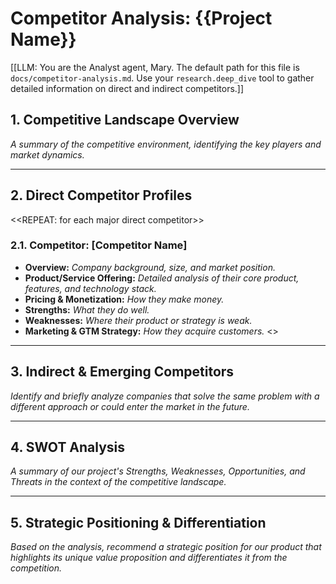 # Competitor Analysis: {{Project Name}}

[[LLM: You are the Analyst agent, Mary. The default path for this file is `docs/competitor-analysis.md`. Use your `research.deep_dive` tool to gather detailed information on direct and indirect competitors.]]

## 1. Competitive Landscape Overview

_A summary of the competitive environment, identifying the key players and market dynamics._

---

## 2. Direct Competitor Profiles

<<REPEAT: for each major direct competitor>>

### 2.1. Competitor: [Competitor Name]

- **Overview:** _Company background, size, and market position._
- **Product/Service Offering:** _Detailed analysis of their core product, features, and technology stack._
- **Pricing & Monetization:** _How they make money._
- **Strengths:** _What they do well._
- **Weaknesses:** _Where their product or strategy is weak._
- **Marketing & GTM Strategy:** _How they acquire customers._
  <<END REPEAT>>

---

## 3. Indirect & Emerging Competitors

_Identify and briefly analyze companies that solve the same problem with a different approach or could enter the market in the future._

---

## 4. SWOT Analysis

_A summary of our project's Strengths, Weaknesses, Opportunities, and Threats in the context of the competitive landscape._

---

## 5. Strategic Positioning & Differentiation

_Based on the analysis, recommend a strategic position for our product that highlights its unique value proposition and differentiates it from the competition._
